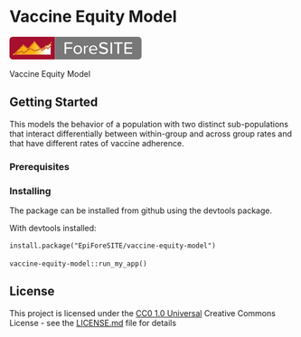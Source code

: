 # Vaccine Equity Model
[![ForeSITE Group](https://github.com/EpiForeSITE/software/blob/e82ed88f75e0fe5c0a1a3b38c2b94509f122019c/docs/assets/foresite-software-badge.svg)](https://github.com/EpiForeSITE)

Vaccine Equity Model



## Getting Started

This models the behavior of a population with two distinct sub-populations
that interact differentially between within-group and across group rates
and that have different rates of vaccine adherence.

### Prerequisites


### Installing

The package can be installed from github using the devtools package.

With devtools installed:

    install.package("EpiForeSITE/vaccine-equity-model")

    vaccine-equity-model::run_my_app()


## License

This project is licensed under the [CC0 1.0 Universal](LICENSE.md)
Creative Commons License - see the [LICENSE.md](LICENSE.md) file for
details
